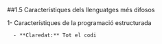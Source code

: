 ##1.5 Característiques dels llenguatges més difosos
  
  1- Característiques de la programació estructurada
  
      - **Claredat:** Tot el codi
